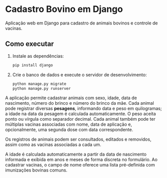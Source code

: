 # Cadastro Bovino em Django

Aplicação web em Django para cadastro de animais bovinos e controle de vacinas.

## Como executar

1. Instale as dependências:
   ```bash
   pip install django
   ```
2. Crie o banco de dados e execute o servidor de desenvolvimento:
   ```bash
   python manage.py migrate
   python manage.py runserver
   ```

A aplicação permite cadastrar animais com sexo, idade, data de nascimento, número do brinco e número do brinco da mãe. Cada animal pode registrar diversas **pesagens**, informando data e peso em quilogramas; a idade na data da pesagem é calculada automaticamente. O peso aceita ponto ou vírgula como separador decimal. Cada animal também pode ter múltiplas vacinas associadas com nome, data de aplicação e, opcionalmente, uma segunda dose com data correspondente.

Os registros de animais podem ser consultados, editados e removidos, assim como as vacinas associadas a cada um.

A idade é calculada automaticamente a partir da data de nascimento informada e exibida em anos e meses de forma discreta no formulário.
Ao cadastrar vacinas, o campo de nome oferece uma lista pré-definida com imunizações bovinas comuns.
